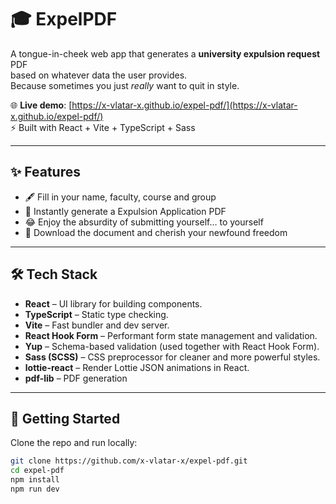 # 🎓 ExpelPDF

A tongue-in-cheek web app that generates a **university expulsion request** PDF  
based on whatever data the user provides.  
Because sometimes you just *really* want to quit in style.

🌐 **Live demo**: [https://x-vlatar-x.github.io/expel-pdf/](https://x-vlatar-x.github.io/expel-pdf/)  
⚡ Built with React + Vite + TypeScript + Sass

---

## ✨ Features
- 🖋️ Fill in your name, faculty, course and group
- 📄 Instantly generate a Expulsion Application PDF
- 😂 Enjoy the absurdity of submitting yourself… to yourself
- 💾 Download the document and cherish your newfound freedom

---

## 🛠️ Tech Stack
- **React** – UI library for building components.
- **TypeScript** – Static type checking.
- **Vite** – Fast bundler and dev server.
- **React Hook Form** – Performant form state management and validation.
- **Yup** – Schema-based validation (used together with React Hook Form).
- **Sass (SCSS)** – CSS preprocessor for cleaner and more powerful styles.
- **lottie-react** – Render Lottie JSON animations in React.
- **pdf-lib** – PDF generation

---

## 🚀 Getting Started

Clone the repo and run locally:

```bash
git clone https://github.com/x-vlatar-x/expel-pdf.git
cd expel-pdf
npm install
npm run dev